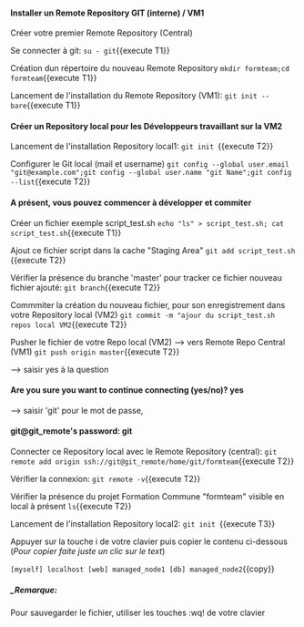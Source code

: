 #### Installer un Remote Repository GIT (interne)  / VM1

Créer votre premier Remote Repository (Central)

 Se connecter à git:
   `su - git`{{execute T1}}

 Création dun répertoire du nouveau Remote Repository
`mkdir formteam;cd formteam`{{execute T1}}

 Lancement de l'installation du Remote Repository (VM1):
  `git init --bare`{{execute T1}}

#### Créer un Repository local pour les Développeurs travaillant sur la VM2

 Lancement de l'installation Repository local1:
 `git init `{{execute T2}}
 
 Configurer le Git local (mail et username)
 `git config --global user.email "git@example.com";git config --global user.name "git Name";git config --list`{{execute T2}}   

#### A présent, vous pouvez commencer à développer et commiter 
 Créer un fichier exemple script_test.sh
 `echo "ls" > script_test.sh; cat script_test.sh`{{execute T1}}
 
 Ajout ce fichier script dans la cache "Staging Area"
 `git add script_test.sh `{{execute T2}}
 
 Vérifier la présence du branche 'master' pour tracker ce fichier nouveau fichier ajouté:
 `git branch`{{execute T2}}
 
 Commmiter la création du nouveau fichier, pour son enregistrement dans votre Repository local (VM2)
 `git commit -m "ajour du script_test.sh repos local VM2`{{execute T2}}
   
 Pusher le fichier de votre Repo local (VM2) --> vers Remote Repo Central (VM1)
 `git push origin master`{{execute T2}}
 
 --> saisir yes à la question
 #### Are you sure you want to continue connecting (yes/no)? yes
 --> saisir 'git'  pour le mot de passe, 
 #### git@git_remote's password: git
 
 
 
 Connecter ce Repository local avec le Remote Repository (central):
 `git remote add origin ssh://git@git_remote/home/git/formteam`{{execute T2}}

 Vérifier la connexion:
 `git remote -v`{{execute T2}}
 
 Vérifier la présence du projet Formation Commune "formteam" visible en local à présent
  `ls`{{execute T2}}
  
 Lancement de l'installation Repository local2:
 `git init `{{execute T3}}

Appuyer sur la touche i de votre clavier puis copier le contenu ci-dessous (_Pour copier faite juste un clic sur le text_)

`
[myself]
localhost
[web]
managed_node1
[db]
managed_node2
`{{copy}}


##### _Remarque:

Pour sauvegarder le fichier, utiliser les touches :wq! de votre clavier
